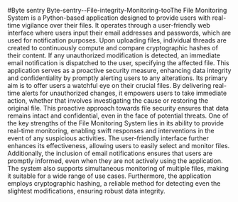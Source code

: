 #Byte sentry 
Byte-sentry--File-integrity-Monitoring-tooThe File Monitoring System is a Python-based application designed to provide users with 
real-time vigilance over their files. It operates through a user-friendly web interface where 
users input their email addresses and passwords, which are used for notification purposes. 
Upon uploading files, individual threads are created to continuously compute and compare 
cryptographic hashes of their content. If any unauthorized modification is detected, an 
immediate email notification is dispatched to the user, specifying the affected file.
This application serves as a proactive security measure, enhancing data integrity and 
confidentiality by promptly alerting users to any alterations. Its primary aim is to offer users a 
watchful eye on their crucial files. By delivering real-time alerts for unauthorized changes, it 
empowers users to take immediate action, whether that involves investigating the cause or 
restoring the original file. This proactive approach towards file security ensures that data 
remains intact and confidential, even in the face of potential threats.
One of the key strengths of the File Monitoring System lies in its ability to provide real-time 
monitoring, enabling swift responses and interventions in the event of any suspicious 
activities. The user-friendly interface further enhances its effectiveness, allowing users to 
easily select and monitor files. Additionally, the inclusion of email notifications ensures that 
users are promptly informed, even when they are not actively using the application. The 
system also supports simultaneous monitoring of multiple files, making it suitable for a wide 
range of use cases. Furthermore, the application employs cryptographic hashing, a reliable 
method for detecting even the slightest modifications, ensuring robust data integrity.
